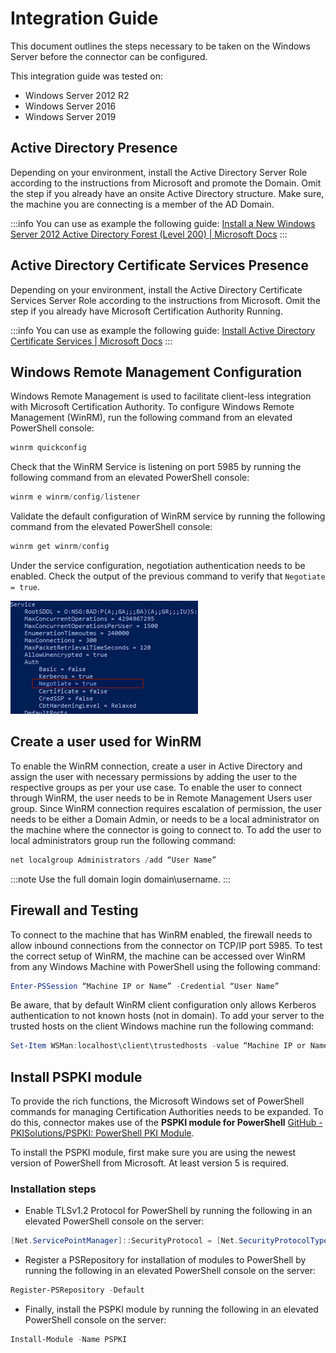 # Integration Guide

This document outlines the steps necessary to be taken on the Windows Server before the connector can be configured.

This integration guide was tested on:
- Windows Server 2012 R2
- Windows Server 2016
- Windows Server 2019

## Active Directory Presence

Depending on your environment, install the Active Directory Server Role according to the instructions from Microsoft and promote the Domain. Omit the step if you already have an onsite Active Directory structure. Make sure, the machine you are connecting is a member of the AD Domain.

:::info
You can use as example the following guide:
[Install a New Windows Server 2012 Active Directory Forest (Level 200) | Microsoft Docs](https://docs.microsoft.com/en-us/windows-server/identity/ad-ds/deploy/install-a-new-windows-server-2012-active-directory-forest--level-200-)
:::

## Active Directory Certificate Services Presence

Depending on your environment, install the Active Directory Certificate Services Server Role according to the instructions from Microsoft. Omit the step if you already have Microsoft Certification Authority Running.

:::info
You can use as example the following guide:
[Install Active Directory Certificate Services | Microsoft Docs](https://docs.microsoft.com/en-us/previous-versions/windows/it-pro/windows-server-2012-r2-and-2012/jj717285(v=ws.11))
:::

## Windows Remote Management Configuration

Windows Remote Management is used to facilitate client-less integration with Microsoft Certification Authority. To configure Windows Remote Management (WinRM), run the following command from an elevated PowerShell console:
```powershell
winrm quickconfig
```

Check that the WinRM Service is listening on port 5985 by running the following command from an elevated PowerShell console:
```powershell
winrm e winrm/config/listener
```

Validate the default configuration of WinRM service by running the following command from the elevated PowerShell console:
```powershell
winrm get winrm/config
```

Under the service configuration, negotiation authentication needs to be enabled. Check the output of the previous command to verify that `Negotiate = true`.

![Negotiate = true](../../../assets/ms-adcs-connector/negotiate.png)

## Create a user used for WinRM

To enable the WinRM connection, create a user in Active Directory and assign the user with necessary permissions by adding the user to the respective groups as per your use case.
To enable the user to connect through WinRM, the user needs to be in Remote Management Users user group.
Since WinRM connection requires escalation of permission, the user needs to be either a Domain Admin, or needs to be a local administrator on the machine where the connector is going to connect to. To add the user to local administrators group run the following command:
```powershell
net localgroup Administrators /add “User Name”
```

:::note
Use the full domain login domain\username.
:::

## Firewall and Testing

To connect to the machine that has WinRM enabled, the firewall needs to allow inbound connections from the connector on TCP/IP port 5985.
To test the correct setup of WinRM, the machine can be accessed over WinRM from any Windows Machine with PowerShell using the following command:
```powershell
Enter-PSSession “Machine IP or Name” -Credential “User Name”
```

Be aware, that by default WinRM client configuration only allows Kerberos authentication to not known hosts (not in domain). To add your server to the trusted hosts on the client Windows machine run the following command:
```powershell
Set-Item WSMan:localhost\client\trustedhosts -value “Machine IP or Name”
```

## Install PSPKI module

To provide the rich functions, the Microsoft Windows set of PowerShell commands for managing Certification Authorities needs to be expanded. To do this, connector makes use of the **PSPKI module for PowerShell** [GitHub - PKISolutions/PSPKI: PowerShell PKI Module](https://github.com/PKISolutions/PSPKI).

To install the PSPKI module, first make sure you are using the newest version of PowerShell from Microsoft. At least version 5 is required.

### Installation steps

- Enable TLSv1.2 Protocol for PowerShell by running the following in an elevated PowerShell console on the server:
```powershell
[Net.ServicePointManager]::SecurityProtocol = [Net.SecurityProtocolType]::Tls12
```
- Register a PSRepository for installation of modules to PowerShell by running the following in an elevated PowerShell console on the server:
```powershell
Register-PSRepository -Default
```
- Finally, install the PSPKI module by running the following in an elevated PowerShell console on the server:
```powershell
Install-Module -Name PSPKI
```